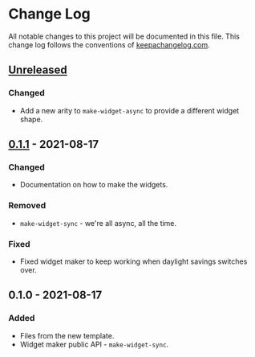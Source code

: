 # Change Log
All notable changes to this project will be documented in this file. This change log follows the conventions of [keepachangelog.com](http://keepachangelog.com/).

## [Unreleased]
### Changed
- Add a new arity to `make-widget-async` to provide a different widget shape.

## [0.1.1] - 2021-08-17
### Changed
- Documentation on how to make the widgets.

### Removed
- `make-widget-sync` - we're all async, all the time.

### Fixed
- Fixed widget maker to keep working when daylight savings switches over.

## 0.1.0 - 2021-08-17
### Added
- Files from the new template.
- Widget maker public API - `make-widget-sync`.

[Unreleased]: https://github.com/your-name/kafka-introduction/compare/0.1.1...HEAD
[0.1.1]: https://github.com/your-name/kafka-introduction/compare/0.1.0...0.1.1

